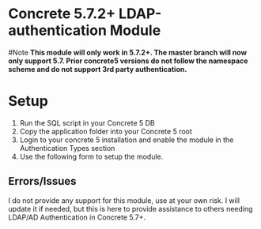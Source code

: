 Concrete 5.7.2+ LDAP-authentication Module
================================
#Note
__This module will only work in 5.7.2+. The master branch will now only support 5.7. Prior concrete5 versions do not follow the namespace scheme and do not support 3rd party authentication.__
# Setup

1. Run the SQL script in your Concrete 5 DB
2. Copy the application folder into your Concrete 5 root
3. Login to your concrete 5 installation and enable the module in the Authentication Types section
4. Use the following form to setup the module.

## Errors/Issues
I do not provide any support for this module, use at your own risk. I will update it if needed, but this is here to provide assistance to others needing LDAP/AD Authentication in Concrete 5.7+.
